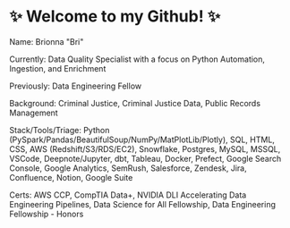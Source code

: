 # ✨ Welcome to my Github! ✨

Name: Brionna "Bri"

Currently: Data Quality Specialist with a focus on Python Automation, Ingestion, and Enrichment

Previously: Data Engineering Fellow

Background: Criminal Justice, Criminal Justice Data, Public Records Management

Stack/Tools/Triage: Python (PySpark/Pandas/BeautifulSoup/NumPy/MatPlotLib/Plotly), SQL, HTML, CSS, AWS (Redshift/S3/RDS/EC2), Snowflake, Postgres, MySQL, MSSQL, VSCode, Deepnote/Jupyter, dbt, Tableau, Docker, Prefect, Google Search Console, Google Analytics, SemRush, Salesforce, Zendesk, Jira, Confluence, Notion, Google Suite

Certs: AWS CCP, CompTIA Data+, NVIDIA DLI Accelerating Data Engineering Pipelines, Data Science for All Fellowship, Data Engineering Fellowship - Honors

<!---
brianalytics/brianalytics is a ✨ special ✨ repository because its `README.md` (this file) appears on your GitHub profile.
You can click the Preview link to take a look at your changes.
--->
